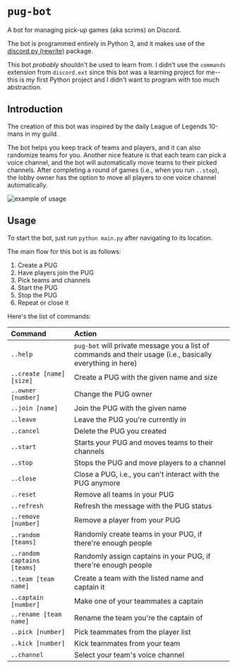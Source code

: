 # `pug-bot`
A bot for managing pick-up games (aka scrims) on Discord.

The bot is programmed entirely in Python 3, and it makes use of the [discord.py (rewrite)](https://github.com/Rapptz/discord.py) package.

This bot *probably* shouldn't be used to learn from. I didn't use the `commands` extension from `discord.ext` since this bot was a learning project for me--this is my first Python project and I didn't want to program with too much abstraction.

## Introduction
The creation of this bot was inspired by the daily League of Legends 10-mans in my guild.

The bot helps you keep track of teams and players, and it can also randomize teams for you. Another nice feature is that each team can pick a voice channel, and the bot will automatically move teams to their picked channels. After completing a round of games (i.e., when you run `..stop`), the lobby owner has the option to move all players to one voice channel automatically.

![example of usage](https://imgur.com/qv5WTkJ.png)

## Usage
To start the bot, just run `python main.py` after navigating to its location.

The main flow for this bot is as follows:

1. Create a PUG
2. Have players join the PUG
3. Pick teams and channels
4. Start the PUG
5. Stop the PUG
6. Repeat or close it

Here's the list of commands:

| Command | Action
| :---- | :----
| `..help` | `pug-bot` will private message you a list of commands and their usage (i.e., basically everything in here)
| `..create [name] [size]` | Create a PUG with the given name and size
| `..owner [number]` | Change the PUG owner
| `..join [name]` | Join the PUG with the given name
| `..leave` | Leave the PUG you're currently in
| `..cancel` | Delete the PUG you created
| `..start` | Starts your PUG and moves teams to their channels
| `..stop` | Stops the PUG and move players to a channel
| `..close` | Close a PUG, i.e., you can't interact with the PUG anymore
| `..reset` | Remove all teams in your PUG
| `..refresh` | Refresh the message with the PUG status
| `..remove [number]` | Remove a player from your PUG
| `..random [teams]` | Randomly create teams in your PUG, if there're enough people
| `..random captains [teams]` | Randomly assign captains in your PUG, if there're enough people
| `..team [team name]` | Create a team with the listed name and captain it
| `..captain [number]` | Make one of your teammates a captain
| `..rename [team name]` | Rename the team you're the captain of
| `..pick [number]` | Pick teammates from the player list
| `..kick [number]` | Kick teammates from your team
| `..channel` | Select your team's voice channel
